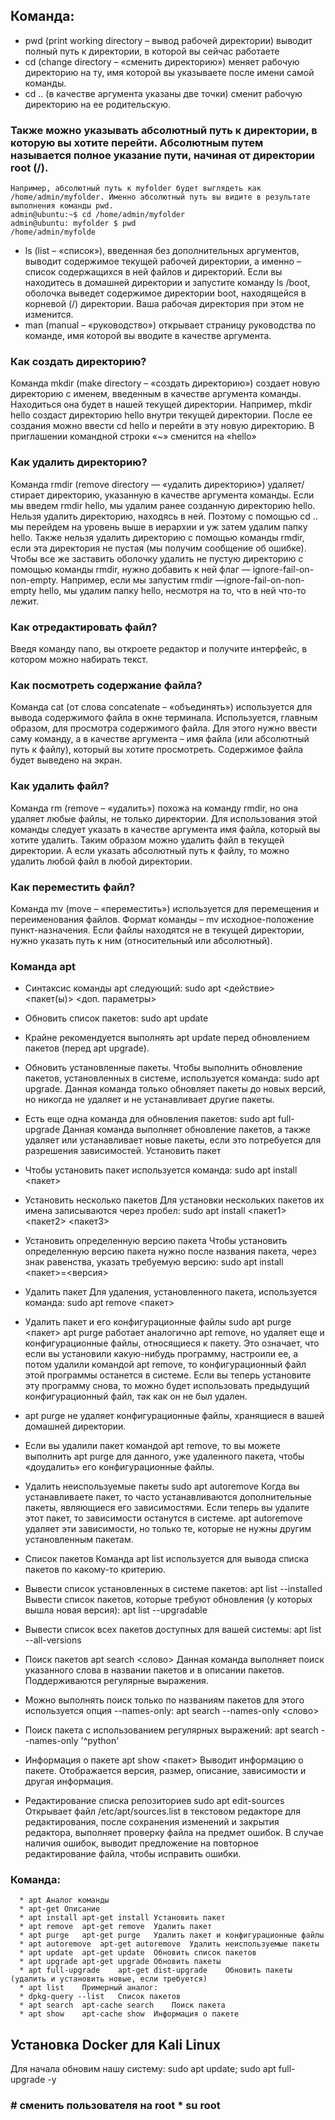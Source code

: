   ## Команда: 
  * pwd (print working directory – вывод рабочей директории) выводит полный путь к директории, в которой вы сейчас работаете
  * cd (change directory – «сменить директорию») меняет рабочую директорию на ту, имя которой вы указываете после имени самой команды.
  * cd .. (в качестве аргумента указаны две точки) сменит рабочую директорию на ее родительскую.

### Также можно указывать абсолютный путь к директории, в которую вы хотите перейти. Абсолютным путем называется полное указание пути, начиная от директории root (/). 
    Например, абсолютный путь к myfolder будет выглядеть как /home/admin/myfolder. Именно абсолютный путь вы видите в результате выполнения команды pwd.
    admin@ubuntu:~$ cd /home/admin/myfolder
    admin@ubuntu: myfolder $ pwd
    /home/admin/myfolde
    
  * ls (list – «список»), введенная без дополнительных аргументов, выводит содержимое текущей рабочей директории, а именно – список содержащихся в ней файлов и директорий.
      Если вы находитесь в домашней директории и запустите команду ls /boot, оболочка выведет содержимое директории boot, находящейся в корневой (/) директории. Ваша рабочая директория при этом не изменится.
  * man (manual – «руководство») открывает страницу руководства по команде, имя которой вы вводите в качестве аргумента.

### Как создать директорию?
Команда mkdir (make directory – «создать директорию») создает новую директорию с именем, введенным в качестве аргумента команды. 
  Находиться она будет в нашей текущей директории. Например, mkdir hello создаст директорию hello внутри текущей директории.
  После ее создания можно ввести cd hello и перейти в эту новую директорию. В приглашении командной строки «~» сменится на «hello»

### Как удалить директорию?
Команда rmdir (remove directory — «удалить директорию») удаляет/стирает директорию, указанную в качестве аргумента команды. Если мы введем rmdir hello, мы удалим ранее созданную директорию hello.
Нельзя удалить директорию, находясь в ней. Поэтому с помощью cd .. мы перейдем на уровень выше в иерархии и уж затем удалим папку hello.
Также нельзя удалить директорию с помощью команды rmdir, если эта директория не пустая (мы получим сообщение об ошибке).
Чтобы все же заставить оболочку удалить не пустую директорию с помощью команды rmdir, нужно добавить к ней флаг — ignore-fail-on-non-empty. Например, если мы запустим rmdir —ignore-fail-on-non-empty hello, мы удалим папку hello, несмотря на то, что в ней что-то лежит.

### Как отредактировать файл?
Введя команду nano, вы откроете редактор и получите интерфейс, в котором можно набирать текст.

### Как посмотреть содержание файла?

Команда cat (от слова concatenate – «объединять») используется для вывода содержимого файла в окне терминала. Используется, главным образом, для просмотра содержимого файла. Для этого нужно ввести саму команду, а в качестве аргумента – имя файла (или абсолютный путь к файлу), который вы хотите просмотреть. Содержимое файла будет выведено на экран.

### Как удалить файл?

Команда rm (remove – «удалить») похожа на команду rmdir, но она удаляет любые файлы, не только директории. Для использования этой команды следует указать в качестве аргумента имя файла, который вы хотите удалить. Таким образом можно удалить файл в текущей директории. А если указать абсолютный путь к файлу, то можно удалить любой файл в любой директории.


### Как переместить файл?

Команда mv (move – «переместить») используется для перемещения и переименования файлов. Формат команды – mv исходное-положение пункт-назначения. Если файлы находятся не в текущей директории, нужно указать путь к ним (относительный или абсолютный).

### Команда apt
  * Синтаксис команды apt следующий: sudo apt <действие> <пакет(ы)> <доп. параметры>    
  * Обновить список пакетов: sudo apt update
  * Крайне рекомендуется выполнять apt update перед обновлением пакетов (перед apt upgrade).
  * Обновить установленные пакеты. Чтобы выполнить обновление пакетов, установленных в системе, используется команда: sudo apt upgrade.
     Данная команда только обновляет пакеты до новых версий, но никогда не удаляет и не устанавливает другие пакеты.
  * Есть еще одна команда для обновления пакетов: sudo apt full-upgrade
    Данная команда выполняет обновление пакетов, а также удаляет или устанавливает новые пакеты, если это потребуется для разрешения зависимостей.
    Установить пакет
  * Чтобы установить пакет используется команда: sudo apt install <пакет>
  * Установить несколько пакетов
      Для установки нескольких пакетов их имена записываются через пробел: sudo apt install <пакет1> <пакет2> <пакет3>
  * Установить определенную версию пакета
      Чтобы установить определенную версию пакета нужно после названия пакета, через знак равенства, указать требуемую версию:
    sudo apt install <пакет>=<версия>
  * Удалить пакет Для удаления, установленного пакета, используется команда: sudo apt remove <пакет>
  * Удалить пакет и его конфигурационные файлы sudo apt purge <пакет> apt purge работает аналогично apt remove, но удаляет еще и конфигурационные файлы, относящиеся к пакету.
     Это означает, что если вы установили какую-нибудь программу, настроили ее, а потом удалили командой apt remove, то конфигурационный файл этой программы останется в системе.
     Если вы теперь установите эту программу снова, то можно будет использовать предыдущий конфигурационный файл, так как он не был удален.

  * apt purge не удаляет конфигурационные файлы, хранящиеся в вашей домашней директории.
  * Если вы удалили пакет командой apt remove, то вы можете выполнить apt purge для данного, уже удаленного пакета, чтобы «доудалить» его конфигурационные файлы.
  * Удалить неиспользуемые пакеты sudo apt autoremove Когда вы устанавливаете пакет, то часто устанавливаются дополнительные пакеты, являющиеся его зависимостями.
     Если теперь вы удалите этот пакет, то зависимости останутся в системе. apt autoremove удаляет эти зависимости, но только те, которые не нужны другим установленным пакетам.
  * Список пакетов Команда apt list используется для вывода списка пакетов по какому-то критерию.
  * Вывести список установленных в системе пакетов: apt list --installed Вывести список пакетов, которые требуют обновления (у которых вышла новая версия):
    apt list --upgradable
  * Вывести список всех пакетов доступных для вашей системы: apt list --all-versions
  * Поиск пакетов apt search <слово> Данная команда выполняет поиск указанного слова в названии пакетов и в описании пакетов. Поддерживаются регулярные выражения.
  * Можно выполнять поиск только по названиям пакетов для этого используется опция --names-only: apt search --names-only <слово>
  * Поиск пакета с использованием регулярных выражений: apt search --names-only '^python'
  * Информация о пакете apt show <пакет> Выводит информацию о пакете. Отображается версия, размер, описание, зависимости и другая информация.
  * Редактирование списка репозиториев sudo apt edit-sources Открывает файл /etc/apt/sources.list в текстовом редакторе для редактирования,
    после сохранения изменений и закрытия редактора, выполняет проверку файла на предмет ошибок. В случае наличия ошибок, выводит предложение на повторное редактирование файла,
     чтобы исправить ошибки.

  ### Команда:
      * apt	Аналог команды
      * apt-get	Описание
      * apt install	apt-get install	Установить пакет
      * apt remove	apt-get remove	Удалить пакет
      * apt purge	apt-get purge	Удалить пакет и конфигурационные файлы
      * apt autoremove	apt-get autoremove	Удалить неиспользуемые пакеты
      * apt update	apt-get update	Обновить список пакетов
      * apt upgrade	apt-get upgrade	Обновить пакеты
      * apt full-upgrade	apt-get dist-upgrade	Обновить пакеты (удалить и установить новые, если требуется)
      * apt list	Примерный аналог:
      * dpkg-query --list	Список пакетов
      * apt search	apt-cache search	Поиск пакета
      * apt show	apt-cache show	Информация о пакете
## Установка Docker для Kali Linux
  Для начала обновим нашу систему: sudo apt update; sudo apt full-upgrade -y

### # сменить пользователя на root  * su root
  
